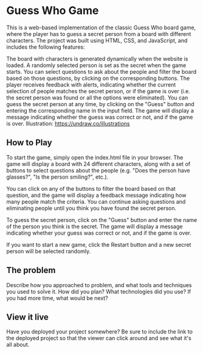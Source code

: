 # Guess Who Game

This is a web-based implementation of the classic Guess Who board game, where the player has to guess a secret person from a board with different characters. 
The project was built using HTML, CSS, and JavaScript, and includes the following features:

The board with characters is generated dynamically when the website is loaded.
A randomly selected person is set as the secret when the game starts.
You can select questions to ask about the people and filter the board based on those questions, by clicking on the corresponding buttons.
The player receives feedback with alerts, indicating whether the current selection of people matches the secret person, or if the game is over (i.e. the secret person was found or all the options were eliminated).
You can guess the secret person at any time, by clicking on the "Guess" button and entering the corresponding name in the input field. The game will display a message indicating whether the guess was correct or not, and if the game is over.
Illustration: https://undraw.co/illustrations

## How to Play
To start the game, simply open the index.html file in your browser. The game will display a board with 24 different characters, along with a set of buttons to select questions about the people (e.g. "Does the person have glasses?", "Is the person smiling?", etc.).

You can click on any of the buttons to filter the board based on that question, and the game will display a feedback message indicating how many people match the criteria. You can continue asking questions and eliminating people until you think you have found the secret person.

To guess the secret person, click on the "Guess" button and enter the name of the person you think is the secret. The game will display a message indicating whether your guess was correct or not, and if the game is over.

If you want to start a new game, click the Restart button and a new secret person will be selected randomly.

## The problem

Describe how you approached to problem, and what tools and techniques you used to solve it. How did you plan? What technologies did you use? If you had more time, what would be next?

## View it live

Have you deployed your project somewhere? Be sure to include the link to the deployed project so that the viewer can click around and see what it's all about.
